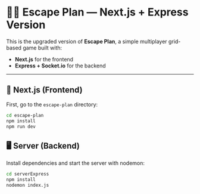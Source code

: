 # 🏃‍♂️ Escape Plan — Next.js + Express Version

This is the upgraded version of **Escape Plan**, a simple multiplayer grid-based game built with:
- **Next.js** for the frontend
- **Express + Socket.io** for the backend

---

## 🚀 Next.js (Frontend)
First, go to the `escape-plan` directory:

```bash
cd escape-plan
npm install
npm run dev
```
## 🖥️ Server (Backend)
Install dependencies and start the server with nodemon:

```bash
cd serverExpress
npm install
nodemon index.js
```
